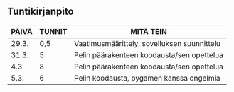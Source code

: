 ## Tuntikirjanpito

| PÄIVÄ | TUNNIT | MITÄ TEIN 
| ---- | ---- | ---- |
| 29.3. | 0,5 | Vaatimusmäärittely, sovelluksen suunnittelu
| 31.3. | 5 | Pelin päärakenteen koodausta/sen opettelua
| 4.3 | 8 | Pelin päärakenteen koodausta/sen opettelua
| 5.3. | 6 | Pelin koodausta, pygamen kanssa ongelmia
